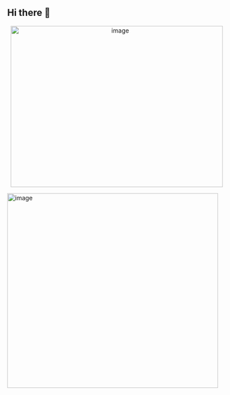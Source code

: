 ## Hi there 👋

<!--
**anptitd22/anptitd22** is a ✨ _special_ ✨ repository because its `README.md` (this file) appears on your GitHub profile.

Here are some ideas to get you started:

- 🔭 I’m currently working on ...
- 🌱 I’m currently learning ...
- 👯 I’m looking to collaborate on ...
- 🤔 I’m looking for help with ...
- 💬 Ask me about ...
- 📫 How to reach me: ...
- 😄 Pronouns: ...
- ⚡ Fun fact: ...
-->
<p align="center">
  <img width="488" height="371" alt="image" src="https://github.com/user-attachments/assets/463a9c16-6d6b-4052-8447-080328435690" />
</p>

<p align="right>Trích dẫn từ một câu nói kinh điển của 1 anh chàng Hoa Thánh</p>
  
<p align="center">
  <img width="485" height="448" alt="image" src="https://github.com/user-attachments/assets/b859e429-452d-46f6-90bc-8d55af4f727b" />
</p>

<p align="right>Trích dẫn từ 1 anh chàng Hoa Thanh Quế</p>
